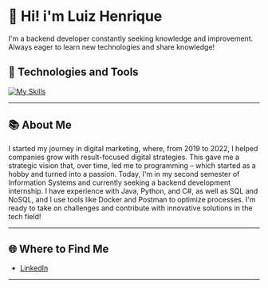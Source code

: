# 👋 Hi! i'm Luiz Henrique 
I'm a backend developer constantly seeking knowledge and improvement. Always eager to learn new technologies and share knowledge!


## 🚀 Technologies and Tools
[![My Skills](https://skillicons.dev/icons?i=java,spring,python,django,c,cpp,js,ts,mysql,mongodb,docker,tailwind,nextjs,nodejs,git)](https://skillicons.dev)

---

## 📚 About Me
 I started my journey in digital marketing, where, from 2019 to 2022, I helped companies grow with result-focused digital strategies. This gave me a strategic vision that, over time, led me to programming – which started as a hobby and turned into a passion. Today, I'm in my second semester of Information Systems and currently seeking a backend development internship. I have experience with Java, Python, and C#, as well as SQL and NoSQL, and I use tools like Docker and Postman to optimize processes. I'm ready to take on challenges and contribute with innovative solutions in the tech field!

---

## 🌐 Where to Find Me
- [LinkedIn](https://www.linkedin.com/in/luizhenriquegsilva)

---

